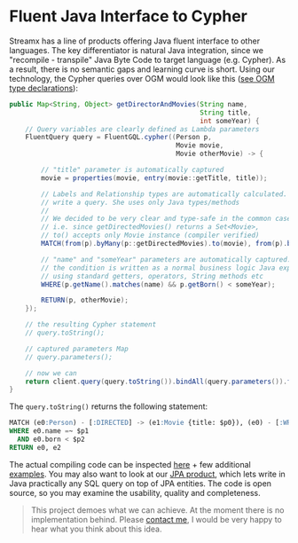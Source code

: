 # Fluent Java Interface to Cypher

Streamx has a line of products offering Java fluent interface to other languages. The key differentiator is natural Java integration, since we "recompile - transpile" Java Byte Code to target language (e.g. Cypher). As a result, there is no semantic gaps and learning curve is short. Using our technology, the Cypher queries over OGM would look like this ([see OGM type declarations](types.md)):

```java
public Map<String, Object> getDirectorAndMovies(String name,
                                                String title,
                                                int someYear) {
    // Query variables are clearly defined as Lambda parameters
    FluentQuery query = FluentGQL.cypher((Person p,
                                          Movie movie,
                                          Movie otherMovie) -> {

        // "title" parameter is automatically captured
        movie = properties(movie, entry(movie::getTitle, title));

        // Labels and Relationship types are automatically calculated. The user doesn't need to remember the to
        // write a query. She uses only Java types/methods
        //
        // We decided to be very clear and type-safe in the common case:
        // i.e. since getDirectedMovies() returns a Set<Movie>,
        // to() accepts only Movie instance (compiler verified)
        MATCH(from(p).byMany(p::getDirectedMovies).to(movie), from(p).byMany(p::getWroteMovies).to(otherMovie));

        // "name" and "someYear" parameters are automatically captured.
        // the condition is written as a normal business logic Java expression,
        // using standard getters, operators, String methods etc
        WHERE(p.getName().matches(name) && p.getBorn() < someYear);

        RETURN(p, otherMovie);
    });

    // the resulting Cypher statement
    // query.toString();

    // captured parameters Map
    // query.parameters();

    // now we can
    return client.query(query.toString()).bindAll(query.parameters()).fetch().all();
}
```

The `query.toString()` returns the following statement:

```SQL
MATCH (e0:Person) - [:DIRECTED] -> (e1:Movie {title: $p0}), (e0) - [:WROTE] -> (e2:Movie)
WHERE e0.name =~ $p1
  AND e0.born < $p2
RETURN e0, e2
```

The actual compiling code can be inspected [here](src/test/java/co/streamx/fluent/GQL/Basic.java#L84-L120) + few additional [examples](src/test/java/co/streamx/fluent/GQL/Basic.java#L25-L73). You may also want to look at our [JPA product](https://github.com/streamx-co/FluentJPA), which lets write in Java practically any SQL query on top of JPA entities. The code is open source, so you may examine the usability, quality and completeness.

> This project demoes what we can achieve. At the moment there is no implementation behind. Please [contact me](mailto:kostat@streamx.co), I would be very happy to hear what you think about this idea.
